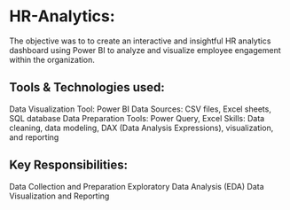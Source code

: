 # HR-Analytics: 
The objective was to to create an interactive and insightful HR analytics dashboard using Power BI to analyze and visualize employee engagement within the organization.

## Tools & Technologies used:
Data Visualization Tool: Power BI
Data Sources: CSV files, Excel sheets, SQL database
Data Preparation Tools: Power Query, Excel
Skills: Data cleaning, data modeling, DAX (Data Analysis Expressions), visualization, and reporting

## Key Responsibilities:
Data Collection and Preparation
Exploratory Data Analysis (EDA)
Data Visualization and Reporting

